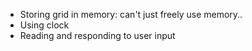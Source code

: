 
- Storing grid in memory: can't just freely use memory..
- Using clock
- Reading and responding to user input